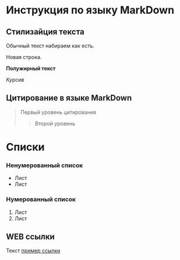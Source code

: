 # Инструкция по языку MarkDown

## Стилизайция текста
Обычный текст набираем как есть.

Новая строка.

**Полужирный текст**

*Курсив* 

## Цитирование в языке MarkDown
> Первый уровень цитирования
>> Второй уровень

# Списки
### Ненумерованный список
* Лист 
* Лист

### Нумерованный список
1. Лист
2. Лист

## WEB ссылки 
Текст [пример ссылки]("http.example.com "Всплывающая подсказка")
